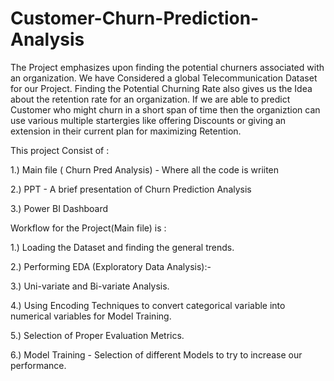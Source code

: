 # Customer-Churn-Prediction-Analysis
The Project emphasizes upon finding the potential churners associated with an organization. We have Considered a global Telecommunication Dataset for our Project.
Finding the Potential Churning Rate also gives us the Idea about the retention rate for an organization. If we are able to predict Customer who might churn in a short span of time 
then the organiztion can use various multiple startergies like offering Discounts or giving an extension in their current plan for maximizing Retention.

This project Consist of :

1.) Main file ( Churn Pred Analysis) - Where all the code is wriiten

2.) PPT - A brief presentation of Churn Prediction Analysis

3.) Power BI Dashboard

 Workflow for the Project(Main file) is :
 
 1.) Loading the Dataset and finding the general trends.
 
 2.) Performing EDA (Exploratory Data Analysis):- 
 
 3.) Uni-variate and Bi-variate Analysis.
 
 4.) Using Encoding Techniques to convert categorical variable into numerical variables for Model Training.
 
 5.) Selection of Proper Evaluation Metrics. 
 
 6.) Model Training - Selection of different Models to try to increase our performance.
